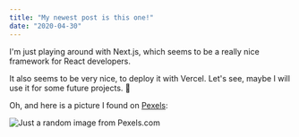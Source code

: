 ```yaml
---
title: "My newest post is this one!"
date: "2020-04-30"
---
```


I'm just playing around with Next.js, which seems to be a really nice framework for React developers.

It also seems to be very nice, to deploy it with Vercel. Let's see, maybe I will use it for some future projects. 🤔

Oh, and here is a picture I found on [Pexels](https://pexels.com):

![Just a random image from Pexels.com](https://images.pexels.com/photos/2414036/pexels-photo-2414036.jpeg?auto=compress&cs=tinysrgb&dpr=2&w=500)